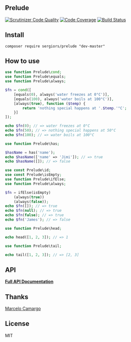 Prelude
-------
[![Scrutinizer Code Quality](https://scrutinizer-ci.com/g/sergiors/prelude/badges/quality-score.png?b=master)](https://scrutinizer-ci.com/g/sergiors/prelude/?branch=master)
[![Code Coverage](https://scrutinizer-ci.com/g/sergiors/prelude/badges/coverage.png?b=master)](https://scrutinizer-ci.com/g/sergiors/prelude/?branch=master)
[![Build Status](https://scrutinizer-ci.com/g/sergiors/prelude/badges/build.png?b=master)](https://scrutinizer-ci.com/g/sergiors/prelude/build-status/master)


Install
-------

`composer require sergiors/prelude "dev-master"`

How to use
----------
```php
use function Prelude\cond;
use function Prelude\equals;
use function Prelude\always;

$fn = cond([
    [equals(0), always('water freezes at 0°C')],
    [equals(100), always('water boils at 100°C')],
    [always(true), function ($temp) {
        return 'nothing special happens at '.$temp.'°C';
    }]
]);

echo $fn(0); // => water freezes at 0°C
echo $fn(50); // => nothing special happens at 50°C
echo $fn(100); // => water boils at 100°C
```

```php
use function Prelude\has;

$hasName = has('name');
echo $hasName(['name' => 'Jimi']); // => true
echo $hasName([]); // => false
```

```php
use const Prelude\id;
use const Prelude\isEmpty;
use function Prelude\ifElse;
use function Prelude\always;

$fn = ifElse(isEmpty)
    (always(true))
    (always(false));
echo $fn([]); // => true
echo $fn(null); // => true
echo $fn(false); // => true
echo $fn('James'); // => false
```

```php
use function Prelude\head;

echo head([1, 2, 3]); // => 1
```

```php
use function Prelude\tail;

echo tail([1, 2, 3]); // => [2, 3]
```

API
---

[**Full API Documentation**](docs/index.md)

Thanks
------
[Marcelo Camargo](https://github.com/haskellcamargo)

License
-------
MIT
